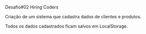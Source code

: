 Desafio#02 Hiring Coders

Criação de um sistema que cadastra dados de clientes e produtos.

Todos os dados cadastrados ficam salvos em LocalStorage.
